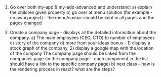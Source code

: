 1) Go over both my-app & my-add-advanced and understand:
 a) explain the children given property
 b) go over at menu solution (for example - on awni project) - the menu/navbar should be kept in all pages and the pages changed

2) Create a company page - displays all the detailed information about the company.
a) The main employees (CEO, CTO)
b) number of employees
c) story of the company
d) more from your ideas
bonus - 1) display a stock graph of the company, 2) display a google map with the location of the company
The company page should be linked from the companies page (in the company page - each component in the list should have a link to the specific company page)
 b) next class - how is the rendering process in react? what are the steps?
